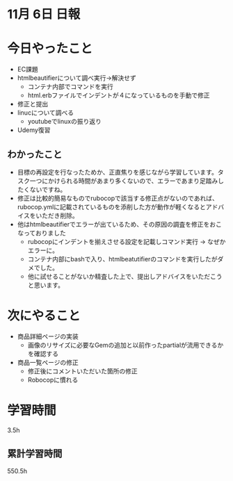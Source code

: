 #  11月 6日 日報

# 今日やったこと

* EC課題
* htmlbeautifierについて調べ実行→解決せず
  * コンテナ内部でコマンドを実行
  * html.erbファイルでインデントが４になっているものを手動で修正
* 修正と提出
* linucについて調べる
  * youtubeでlinuxの振り返り
* Udemy復習

##  わかったこと

* 目標の再設定を行なったためか、正直焦りを感じながら学習しています。タスク一つにかけられる時間があまり多くないので、エラーであまり足踏みしたくないですね。
* 修正は比較的簡易なものでrubocopで該当する修正点がないのであれば、rubocop.ymlに記載されているものを添削した方が動作が軽くなるとアドバイスをいただき削除。
* 他はhtmlbeautifierでエラーが出ているため、その原因の調査を修正をおこなっておりました
  * rubocopにインデントを揃えさせる設定を記載しコマンド実行 → なぜかエラーに。
  * コンテナ内部にbashで入り、htmlbeatutifierのコマンドを実行したがダメでした。
  * 他に試せることがないか精査した上で、提出しアドバイスをいただこうと思います。

# 次にやること

* 商品詳細ページの実装
  * 画像のリサイズに必要なGemの追加と以前作ったpartialが流用できるかを確認する
* 商品一覧ページの修正
  * 修正後にコメントいただいた箇所の修正
  * Robocopに慣れる

#  学習時間
3.5h

##  累計学習時間
550.5h

